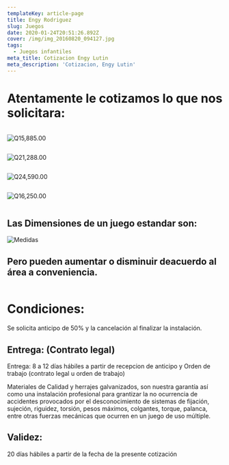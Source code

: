 ```yaml
---
templateKey: article-page
title: Engy Rodriguez
slug: Juegos
date: 2020-01-24T20:51:26.892Z
cover: /img/img_20160820_094127.jpg
tags:
  - Juegos infantiles
meta_title: Cotizacion Engy Lutin
meta_description: 'Cotizacion, Engy Lutin'
---
```

# Atentamente le cotizamos lo que nos solicitara:

```

```

![Q15,885.00](/img/img_20180131_180209_802.jpg "Q15,885.00")

```

```

![Q21,288.00](/img/mbars_1_20.jpg "Q21,288.00")

```

```

![Q24,590.00](/img/img_20180205_122120_006.jpg "Q24,590.00")

```

```

![Q16,250.00](/img/tarco.jpg "Q16,250.00")

```

```

## Las Dimensiones de un juego estandar son:

![Medidas](/img/tarco.png "Medidas")

## Pero pueden aumentar o disminuir deacuerdo al área a conveniencia.

```

```

# Condiciones:

Se solicita anticipo de 50% y la cancelación al finalizar la instalación.

## Entrega: (Contrato legal)

Entrega: 8 a 12 días hábiles a partir de recepcion de anticipo y Orden de trabajo (contrato legal u orden de trabajo)

Materiales de Calidad y herrajes galvanizados, son nuestra garantía así como una instalación profesional para grantizar la no ocurrencia de accidentes provocados por el desconocimiento de sistemas de fijación, sujeción, riguidez, torsión, pesos máximos, colgantes, torque, palanca, entre otras fuerzas mecánicas que ocurren en un juego de uso múltiple.

## Validez:

20 días hábiles a partir de la fecha de la presente cotización
